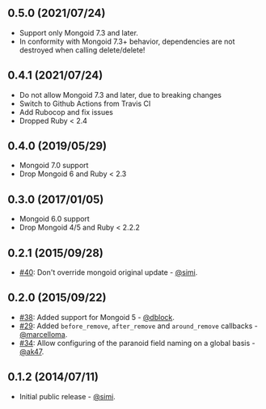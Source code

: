 ## 0.5.0 (2021/07/24)

* Support only Mongoid 7.3 and later.
* In conformity with Mongoid 7.3+ behavior, dependencies are not destroyed when calling delete/delete!

## 0.4.1 (2021/07/24)

* Do not allow Mongoid 7.3 and later, due to breaking changes
* Switch to Github Actions from Travis CI
* Add Rubocop and fix issues
* Dropped Ruby < 2.4

## 0.4.0 (2019/05/29)

* Mongoid 7.0 support
* Drop Mongoid 6 and Ruby < 2.3

## 0.3.0 (2017/01/05)

* Mongoid 6.0 support
* Drop Mongoid 4/5 and Ruby < 2.2.2

## 0.2.1 (2015/09/28)

* [#40](https://github.com/simi/mongoid_paranoia/pull/40): Don't override mongoid original update - [@simi](https://github.com/simi).

## 0.2.0 (2015/09/22)

* [#38](https://github.com/simi/mongoid_paranoia/pull/38): Added support for Mongoid 5 - [@dblock](https://github.com/dblock).
* [#29](https://github.com/simi/mongoid_paranoia/pull/29): Added `before_remove`, `after_remove` and `around_remove` callbacks - [@marcelloma](https://github.com/marcelloma).
* [#34](https://github.com/simi/mongoid_paranoia/pull/34): Allow configuring of the paranoid field naming on a global basis - [@ak47](https://github.com/ak47).

## 0.1.2 (2014/07/11)

* Initial public release - [@simi](https://github.com/simi).
